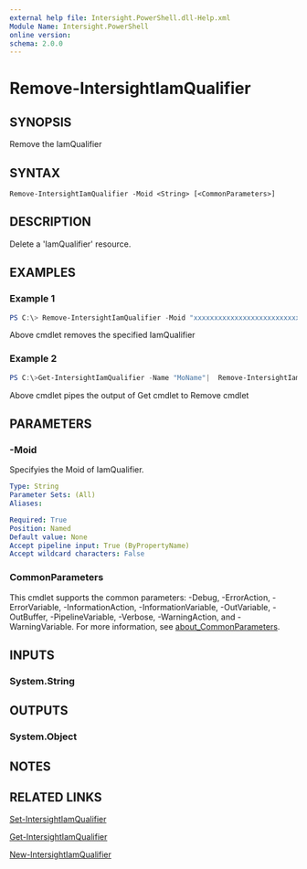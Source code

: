 ```yaml
---
external help file: Intersight.PowerShell.dll-Help.xml
Module Name: Intersight.PowerShell
online version:
schema: 2.0.0
---
```


# Remove-IntersightIamQualifier

## SYNOPSIS
Remove the IamQualifier

## SYNTAX

```
Remove-IntersightIamQualifier -Moid <String> [<CommonParameters>]
```

## DESCRIPTION
Delete a &apos;IamQualifier&apos; resource.

## EXAMPLES

### Example 1
```powershell
PS C:\> Remove-IntersightIamQualifier -Moid "xxxxxxxxxxxxxxxxxxxxxxxxxxx"
```
Above cmdlet removes the specified IamQualifier 

### Example 2
```powershell
PS C:\>Get-IntersightIamQualifier -Name "MoName"|  Remove-IntersightIamQualifier
```
Above cmdlet pipes the output of Get cmdlet to Remove cmdlet

## PARAMETERS

### -Moid
Specifyies the Moid of IamQualifier.

```yaml
Type: String
Parameter Sets: (All)
Aliases:

Required: True
Position: Named
Default value: None
Accept pipeline input: True (ByPropertyName)
Accept wildcard characters: False
```

### CommonParameters
This cmdlet supports the common parameters: -Debug, -ErrorAction, -ErrorVariable, -InformationAction, -InformationVariable, -OutVariable, -OutBuffer, -PipelineVariable, -Verbose, -WarningAction, and -WarningVariable. For more information, see [about_CommonParameters](http://go.microsoft.com/fwlink/?LinkID=113216).

## INPUTS

### System.String

## OUTPUTS

### System.Object
## NOTES

## RELATED LINKS

[Set-IntersightIamQualifier](./Set-IntersightIamQualifier.md)

[Get-IntersightIamQualifier](./Get-IntersightIamQualifier.md)

[New-IntersightIamQualifier](./New-IntersightIamQualifier.md)

